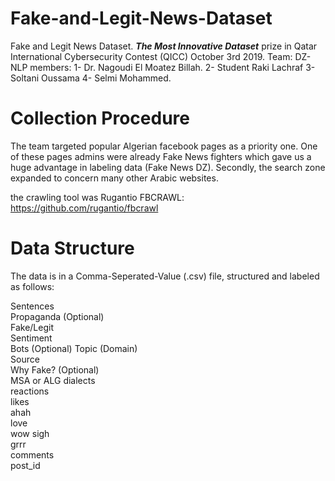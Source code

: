 # Fake-and-Legit-News-Dataset
Fake and Legit News Dataset.   ***The Most Innovative Dataset*** prize in Qatar International Cybersecurity Contest (QICC) October 3rd 2019.   Team: DZ-NLP   members:  1- Dr. Nagoudi El Moatez Billah.  2- Student Raki Lachraf 3-Soltani Oussama 4- Selmi Mohammed.

# Collection Procedure 
The team targeted popular Algerian facebook pages as a priority one. One of these pages admins were already Fake News fighters which gave us a huge advantage in labeling data (Fake News DZ). Secondly, the search zone expanded to concern many other Arabic websites. 

the crawling tool was Rugantio FBCRAWL: https://github.com/rugantio/fbcrawl

# Data Structure
The data is in a Comma-Seperated-Value (.csv) file, structured and labeled as follows: 

Sentences	
Propaganda (Optional)	
Fake/Legit	
Sentiment	
Bots (Optional)	
Topic (Domain)	
Source	
Why Fake? (Optional)	
MSA or ALG dialects 	
reactions	
likes	
ahah	
love	
wow	
sigh	
grrr	
comments	
post_id
